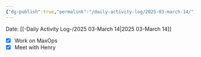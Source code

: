 ```yaml
---
{"dg-publish":true,"permalink":"/daily-activity-log/2025-03-march-14/","noteIcon":"","created":"2025-05-20T09:18:15.530-05:00"}
---
```


Date: [[-Daily Activity Log-/2025 03-March 14\|2025 03-March 14]]

- [x] Work on MaxOps
- [x] Meet with Henry